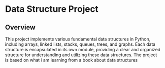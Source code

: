 # Data Structure Project

## Overview
This project implements various fundamental data structures in Python, including arrays, linked lists, stacks, queues, trees, and graphs. 
Each data structure is encapsulated in its own module, providing a clear and organized structure for understanding and utilizing these data structures.
The project is based on what i am learning from a book about data structures

